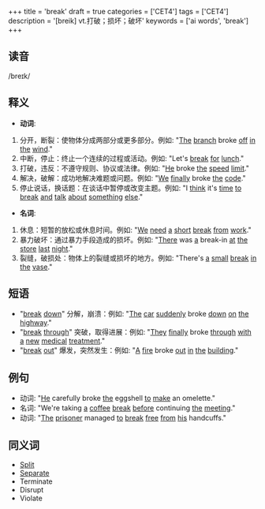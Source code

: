 +++
title = 'break'
draft = true
categories = ['CET4']
tags = ['CET4']
description = '[breik] vt.打破；损坏；破坏'
keywords = ['ai words', 'break']
+++

## 读音
/breɪk/

## 释义
- **动词**:
1. 分开，断裂：使物体分成两部分或更多部分。例如: "[The](/post/the/) [branch](/post/branch/) broke [off](/post/off/) [in](/post/in/) [the](/post/the/) [wind](/post/wind/)."
2. 中断，停止：终止一个连续的过程或活动。例如: "Let's [break](/post/break/) [for](/post/for/) [lunch](/post/lunch/)."
3. 打破，违反：不遵守规则、协议或法律。例如: "[He](/post/he/) broke [the](/post/the/) [speed](/post/speed/) [limit](/post/limit/)."
4. 解决，破解：成功地解决难题或问题。例如: "[We](/post/we/) [finally](/post/finally/) broke [the](/post/the/) [code](/post/code/)."
5. 停止说话，换话题：在谈话中暂停或改变主题。例如: "I [think](/post/think/) it's [time](/post/time/) [to](/post/to/) [break](/post/break/) [and](/post/and/) [talk](/post/talk/) [about](/post/about/) [something](/post/something/) [else](/post/else/)."

- **名词**:
1. 休息：短暂的放松或休息时间。例如: "[We](/post/we/) [need](/post/need/) [a](/post/a/) [short](/post/short/) [break](/post/break/) [from](/post/from/) [work](/post/work/)."
2. 暴力破坏：通过暴力手段造成的损坏。例如: "[There](/post/there/) was [a](/post/a/) break-in [at](/post/at/) [the](/post/the/) [store](/post/store/) [last](/post/last/) [night](/post/night/)."
3. 裂缝，破损处：物体上的裂缝或损坏的地方。例如: "There's [a](/post/a/) [small](/post/small/) [break](/post/break/) [in](/post/in/) [the](/post/the/) [vase](/post/vase/)."

## 短语
- "[break](/post/break/) [down](/post/down/)" 分解，崩溃：例如: "[The](/post/the/) [car](/post/car/) [suddenly](/post/suddenly/) broke [down](/post/down/) [on](/post/on/) [the](/post/the/) [highway](/post/highway/)."
- "[break](/post/break/) [through](/post/through/)" 突破，取得进展：例如: "[They](/post/they/) [finally](/post/finally/) broke [through](/post/through/) [with](/post/with/) [a](/post/a/) [new](/post/new/) [medical](/post/medical/) [treatment](/post/treatment/)."
- "[break](/post/break/) [out](/post/out/)" 爆发，突然发生：例如: "[A](/post/a/) [fire](/post/fire/) broke [out](/post/out/) [in](/post/in/) [the](/post/the/) [building](/post/building/)."

## 例句
- 动词: "[He](/post/he/) carefully broke [the](/post/the/) eggshell [to](/post/to/) [make](/post/make/) an omelette."
- 名词: "We're taking [a](/post/a/) [coffee](/post/coffee/) [break](/post/break/) [before](/post/before/) continuing [the](/post/the/) [meeting](/post/meeting/)."
- 动词: "[The](/post/the/) [prisoner](/post/prisoner/) managed [to](/post/to/) [break](/post/break/) [free](/post/free/) [from](/post/from/) [his](/post/his/) handcuffs."

## 同义词
- [Split](/post/split/)
- [Separate](/post/separate/)
- Terminate
- Disrupt
- Violate
